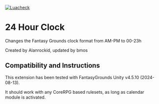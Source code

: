 [![Luacheck](https://github.com/FG-Unofficial-Developers-Guild/24-Hour-Clock/actions/workflows/luacheck.yml/badge.svg)](https://github.com/FG-Unofficial-Developers-Guild/24-Hour-Clock/actions/workflows/luacheck.yml)

# 24 Hour Clock

Changes the Fantasy Grounds clock format from AM-PM to 00-23h

Created by Alanrockid, updated by bmos

## Compatibility and Instructions

This extension has been tested with FantasyGrounds Unity v4.5.10 (2024-08-13).

It should work with any CoreRPG based rulesets, as long as calendar module is activated.
